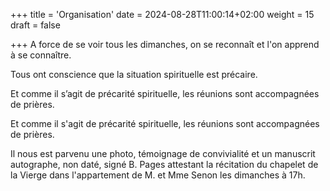 +++
title = 'Organisation'
date = 2024-08-28T11:00:14+02:00
weight = 15
draft = false

+++
A force de se voir tous les dimanches, on se reconnaît et l'on apprend à se connaître.

Tous ont conscience que la situation spirituelle est précaire.

Et comme il s’agit de précarité spirituelle, les réunions sont accompagnées de prières.

Et comme il s'agit de précarité spirituelle, les réunions sont accompagnées de prières.

Il nous est parvenu une photo, témoignage de convivialité et un manuscrit autographe, non daté, signé B. Pages attestant la récitation du chapelet de la Vierge dans l'appartement de M. et Mme Senon  les dimanches à 17h.


 